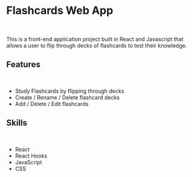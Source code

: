 <h1>Flashcards Web App</h1>
<br>
<p>This is a front-end application project built in React and Javascript that allows a user to flip through decks of flashcards to test their knowledge.</p>


<h2>Features</h2>
<br>
<ul>
  <li>Study Flashcards by flipping through decks</li>
  <li>Create / Rename / Delete flashcard decks</li>
  <li>Add / Delete / Edit flashcards</li>
</ul>


<h2>Skills</h2>
<br>
<ul>
  <li>React</li>
  <li>React Hooks</li>
  <li>JavaScript</li>
  <li>CSS</li>
</ul>
